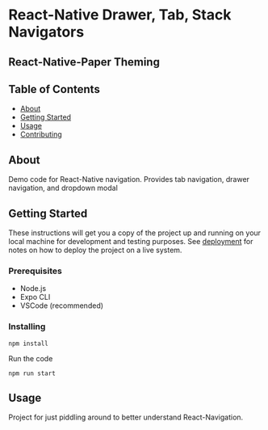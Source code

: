 # React-Native Drawer, Tab, Stack Navigators

## React-Native-Paper Theming

## Table of Contents

- [About](#about)
- [Getting Started](#getting_started)
- [Usage](#usage)
- [Contributing](../CONTRIBUTING.md)

## About <a name = "about"></a>

Demo code for React-Native navigation.
Provides tab navigation, drawer navigation, and dropdown modal

## Getting Started <a name = "getting_started"></a>

These instructions will get you a copy of the project up and running on your local machine for development and testing purposes. See [deployment](#deployment) for notes on how to deploy the project on a live system.

### Prerequisites

- Node.js
- Expo CLI
- VSCode (recommended)

### Installing

```
npm install
```

Run the code

```
npm run start
```

## Usage <a name = "usage"></a>

Project for just piddling around to better understand React-Navigation.
